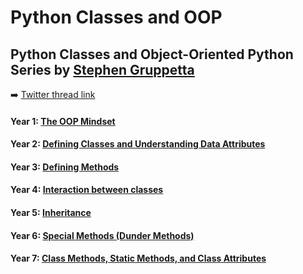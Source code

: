 # Python Classes and OOP


## Python Classes and Object-Oriented Python Series by [Stephen Gruppetta](https://twitter.com/s_gruppetta_ct)

:arrow_right: [Twitter thread link](https://twitter.com/s_gruppetta_ct/status/1644735622555504641)

#### Year 1: [The OOP Mindset](https://twitter.com/s_gruppetta_ct/status/1641121936414736385)

#### Year 2: [Defining Classes and Understanding Data Attributes](https://twitter.com/s_gruppetta_ct/status/1641474113624760321)

#### Year 3: [Defining Methods](https://twitter.com/s_gruppetta_ct/status/1641846615186210817)

#### Year 4: [Interaction between classes](https://twitter.com/s_gruppetta_ct/status/1642888327258058754)

#### Year 5: [Inheritance](https://twitter.com/s_gruppetta_ct/status/1643648452331700224)

#### Year 6: [Special Methods (Dunder Methods)](https://twitter.com/s_gruppetta_ct/status/1644010840469958661)

#### Year 7: [Class Methods, Static Methods, and Class Attributes](https://twitter.com/s_gruppetta_ct/status/1644365916950659073)
